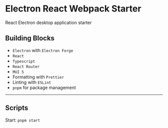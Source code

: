 # Electron React Webpack Starter

React Electron desktop application starter

## Building Blocks

- `Electron` with `Electron Forge`
- `React`
- `Typescript`
- `React Router`
- `MUI 5`
- Formatting with `Prettier`
- Linting with `ESLint`
- `pnpm` for package management

---

## Scripts

Start: `pnpm start`
